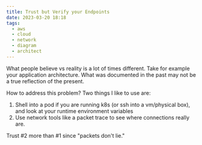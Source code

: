 ```yaml
---
title: Trust but Verify your Endpoints
date: 2023-03-20 18:18
tags:
  - aws
  - cloud
  - network
  - diagram
  - architect
---
```


What people believe vs reality is a lot of times different. Take for example your application architecture. What was documented in the past may not be a true reflection of the present.

How to address this problem? Two things I like to use are:

  1) Shell into a pod if you are running k8s (or ssh into a vm/physical box), and look at your runtime environment variables
  2) Use network tools like a packet trace to see where connections really are.
  
  Trust #2 more than #1 since "packets don't lie."